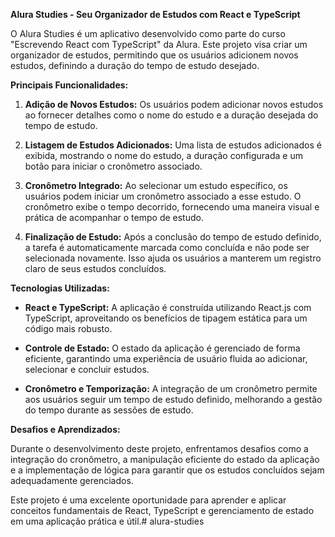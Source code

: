 
**Alura Studies - Seu Organizador de Estudos com React e TypeScript**

O Alura Studies é um aplicativo desenvolvido como parte do curso "Escrevendo React com TypeScript" da Alura. Este projeto visa criar um organizador de estudos, permitindo que os usuários adicionem novos estudos, definindo a duração do tempo de estudo desejado.

**Principais Funcionalidades:**

1.  **Adição de Novos Estudos:** Os usuários podem adicionar novos estudos ao fornecer detalhes como o nome do estudo e a duração desejada do tempo de estudo.
    
2.  **Listagem de Estudos Adicionados:** Uma lista de estudos adicionados é exibida, mostrando o nome do estudo, a duração configurada e um botão para iniciar o cronômetro associado.
    
3.  **Cronômetro Integrado:** Ao selecionar um estudo específico, os usuários podem iniciar um cronômetro associado a esse estudo. O cronômetro exibe o tempo decorrido, fornecendo uma maneira visual e prática de acompanhar o tempo de estudo.
    
4.  **Finalização de Estudo:** Após a conclusão do tempo de estudo definido, a tarefa é automaticamente marcada como concluída e não pode ser selecionada novamente. Isso ajuda os usuários a manterem um registro claro de seus estudos concluídos.
    

**Tecnologias Utilizadas:**

-   **React e TypeScript:** A aplicação é construída utilizando React.js com TypeScript, aproveitando os benefícios de tipagem estática para um código mais robusto.
    
-   **Controle de Estado:** O estado da aplicação é gerenciado de forma eficiente, garantindo uma experiência de usuário fluida ao adicionar, selecionar e concluir estudos.
    
-   **Cronômetro e Temporização:** A integração de um cronômetro permite aos usuários seguir um tempo de estudo definido, melhorando a gestão do tempo durante as sessões de estudo.
    

**Desafios e Aprendizados:**

Durante o desenvolvimento deste projeto, enfrentamos desafios como a integração do cronômetro, a manipulação eficiente do estado da aplicação e a implementação de lógica para garantir que os estudos concluídos sejam adequadamente gerenciados.

Este projeto é uma excelente oportunidade para aprender e aplicar conceitos fundamentais de React, TypeScript e gerenciamento de estado em uma aplicação prática e útil.# alura-studies
